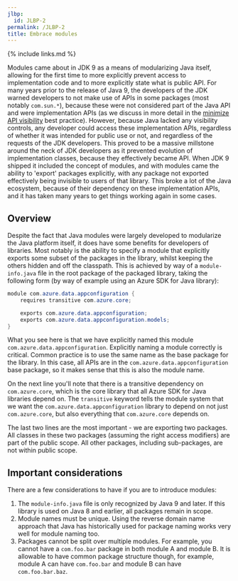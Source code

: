 ```yaml
---
jlbp:
  id: JLBP-2
permalink: /JLBP-2
title: Embrace modules
---
```


{% include links.md %}

Modules came about in JDK 9 as a means of modularizing Java itself, allowing for the first time to more explicitly prevent access to implementation code and to more explicitly state what is public API. For many years prior to the release of Java 9, the developers of the JDK warned developers to not make use of APIs in some packages (most notably `com.sun.*`), because these were not considered part of the Java API and were implementation APIs (as we discuss in more detail in the [minimize API visibility](JLBP-7) best practice). However, because Java lacked any visibility controls, any developer could access these implementation APIs, regardless of whether it was intended for public use or not, and regardless of the requests of the JDK developers. This proved to be a massive millstone around the neck of JDK developers as it prevented evolution of implementation classes, because they effectively became API. When JDK 9 shipped it included the concept of modules, and with modules came the ability to 'export' packages explicitly, with any package not exported effectively being invisible to users of that library. This broke a lot of the Java ecosystem, because of their dependency on these implementation APIs, and it has taken many years to get things working again in some cases.

## Overview

Despite the fact that Java modules were largely developed to modularize the Java platform itself, it does have some benefits for developers of libraries. Most notably is the ability to specify a module that explicitly exports some subset of the packages in the library, whilst keeping the others hidden and off the classpath. This is achieved by way of a `module-info.java` file in the root package of the packaged library, taking the following form (by way of example using an Azure SDK for Java library):

```java
module com.azure.data.appconfiguration {
    requires transitive com.azure.core;

    exports com.azure.data.appconfiguration;
    exports com.azure.data.appconfiguration.models;
}
```

What you see here is that we have explicitly named this module `com.azure.data.appconfiguration`. Explicitly naming a module correctly is critical. Common practice is to use the same name as the base package for the library. In this case, all APIs are in the `com.azure.data.appconfiguration` base package, so it makes sense that this is also the module name.

On the next line you'll note that there is a transitive dependency on `com.azure.core`, which is the core library that all Azure SDK for Java libraries depend on. The `transitive` keyword tells the module system that we want the `com.azure.data.appconfiguration` library to depend on not just `com.azure.core`, but also everything that `com.azure.core` depends on.

The last two lines are the most important - we are exporting two packages. All classes in these two packages (assuming the right access modifiers) are part of the public scope. All other packages, including sub-packages, are not within public scope.

## Important considerations

There are a few considerations to have if you are to introduce modules:

1. The `module-info.java` file is only recognized by Java 9 and later. If this library is used on Java 8 and earlier, all packages remain in scope.
2. Module names must be unique. Using the reverse domain name approach that Java has historically used for package naming works very well for module naming too.
3. Packages cannot be split over multiple modules. For example, you cannot have a `com.foo.bar` package in both module A and module B. It is allowable to have common package structure though, for example, module A can have `com.foo.bar` and module B can have `com.foo.bar.baz`.